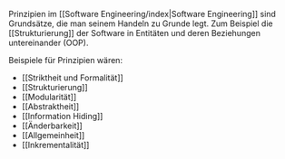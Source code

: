 Prinzipien im [[Software Engineering/index|Software Engineering]] sind Grundsätze, die man seinem Handeln zu Grunde legt. Zum Beispiel die [[Strukturierung]] der Software in Entitäten und deren Beziehungen untereinander (OOP). 

Beispiele für Prinzipien wären:
- [[Striktheit und Formalität]]
- [[Strukturierung]]
- [[Modularität]]
- [[Abstraktheit]]
- [[Information Hiding]]
- [[Änderbarkeit]]
- [[Allgemeinheit]]
- [[Inkrementalität]]